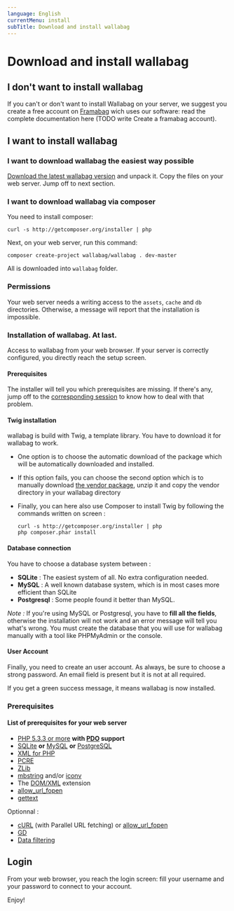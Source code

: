 ```yaml
---
language: English
currentMenu: install
subTitle: Download and install wallabag
---
```


# Download and install wallabag
## I don't want to install wallabag

If you can't or don't want to install Wallabag on your server, we suggest you create a free account on [Framabag](https://framabag.org/) wich uses our software: read the complete documentation here (TODO write Create a framabag account).

## I want to install wallabag

### I want to download wallabag the easiest way possible

[Download the latest wallabag version](http://wllbg.org/latest) and unpack it. Copy the files on your web server. Jump off to next section.

### I want to download wallabag via composer

You need to install composer: 

    curl -s http://getcomposer.org/installer | php

Next, on your web server, run this command: 

    composer create-project wallabag/wallabag . dev-master

All is downloaded into `wallabag` folder.

### Permissions

Your web server needs a writing access to the `assets`, `cache` and `db` directories. Otherwise, a message will report that the installation is impossible.

### Installation of wallabag. At last.

Access to wallabag from your web browser. If your server is correctly configured, you directly reach the setup screen. 

#### Prerequisites
The installer will tell you which prerequisites are missing. If there's any, jump off to the [corresponding session](#Prerequisites) to know how to deal with that problem.

#### Twig installation
wallabag is build with Twig, a template library. You have to download it for wallabag to work.
* One option is to choose the automatic download of the package which will be automatically downloaded and installed.
* If this option fails, you can choose the second option which is to manually download [the vendor package](http://wllbg.org/vendor), unzip it and copy the vendor directory in your wallabag directory
* Finally, you can here also use Composer to install Twig by following the commands written on screen :

    ```
    curl -s http://getcomposer.org/installer | php
    php composer.phar install
    ```

#### Database connection
You have to choose a database system between :
* **SQLite** : The easiest system of all. No extra configuration needed.
* **MySQL** : A well known database system, which is in most cases more efficient than SQLite
* **Postgresql** : Some people found it better than MySQL.

*Note :* If you're using MySQL or Postgresql, you have to **fill all the fields**, otherwise the installation will not work and an error message will tell you what's wrong. You must create the database that you will use for wallabag manually with a tool like PHPMyAdmin or the console.

#### User Account
Finally, you need to create an user account. As always, be sure to choose a strong password.
An email field is present but it is not at all required.

If you get a green success message, it means wallabag is now installed.

### <a name="Prerequisites"></a>Prerequisites
#### List of prerequisites for your web server

* [PHP 5.3.3 or more](http://php.net/manual/en/install.php) **with [PDO](http://php.net/manual/en/book.pdo.php) support**
* [SQLite](http://php.net/manual/en/book.sqlite.php) **or** [MySQL](http://php.net/manual/fr/book.mysql.php) **or** [PostgreSQL](http://php.net/manual/en/book.pgsql.php)
* [XML for PHP](http://php.net/xml)
* [PCRE](http://php.net/pcre)
* [ZLib](http://php.net/zlib)
* [mbstring](http://php.net/mbstring) and/or [iconv](http://php.net/iconv)
* The [DOM/XML](http://php.net/manual/en/book.dom.php) extension
* [allow_url_fopen](http://www.php.net/manual/en/filesystem.configuration.php#ini.allow-url-fopen)
* [gettext](http://php.net/manual/en/book.gettext.php)

Optionnal :
* [cURL](http://php.net/curl) (with Parallel URL fetching) or [allow_url_fopen](http://www.php.net/manual/en/filesystem.configuration.php#ini.allow-url-fopen)
* [GD](http://php.net/manual/en/book.image.php)
* [Data filtering](http://php.net/manual/book.filter.php)


## Login

From your web browser, you reach the login screen: fill your username and your password to connect to your account.

Enjoy!
